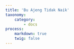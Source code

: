 ```yaml
---
title: 'Bu Ajeng Tidak Naik'
taxonomy:
    category:
        - docs
process:
    markdown: true
    twig: false
---
```


